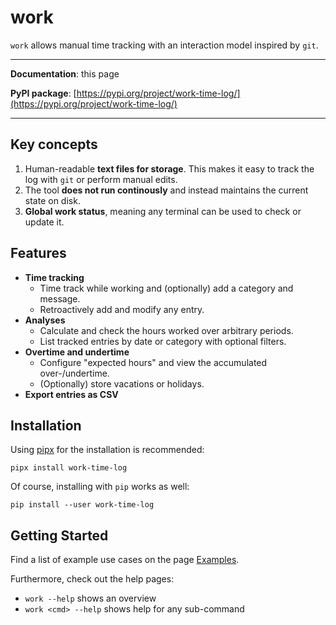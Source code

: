 # work

`work` allows manual time tracking with an interaction model inspired by `git`.

---

**Documentation**: this page

**PyPI package**: [https://pypi.org/project/work-time-log/](https://pypi.org/project/work-time-log/)

---

## Key concepts

1. Human-readable **text files for storage**. This makes it easy to track the log with `git` or perform manual edits.
2. The tool **does not run continously** and instead maintains the current state on disk.
3. **Global work status**, meaning any terminal can be used to check or update it.

## Features

- **Time tracking**
    + Time track while working and (optionally) add a category and message.
    + Retroactively add and modify any entry.
- **Analyses**
    + Calculate and check the hours worked over arbitrary periods.
    + List tracked entries by date or category with optional filters.
- **Overtime and undertime**
    + Configure "expected hours" and view the accumulated over-/undertime.
    + (Optionally) store vacations or holidays.
- **Export entries as CSV**

## Installation

Using [pipx](https://pypa.github.io/pipx/) for the installation is recommended:

```
pipx install work-time-log
```

Of course, installing with `pip` works as well:

```
pip install --user work-time-log
```

## Getting Started

Find a list of example use cases on the page [Examples](examples.md).

Furthermore, check out the help pages:

- `work --help` shows an overview
- `work <cmd> --help` shows help for any sub-command
